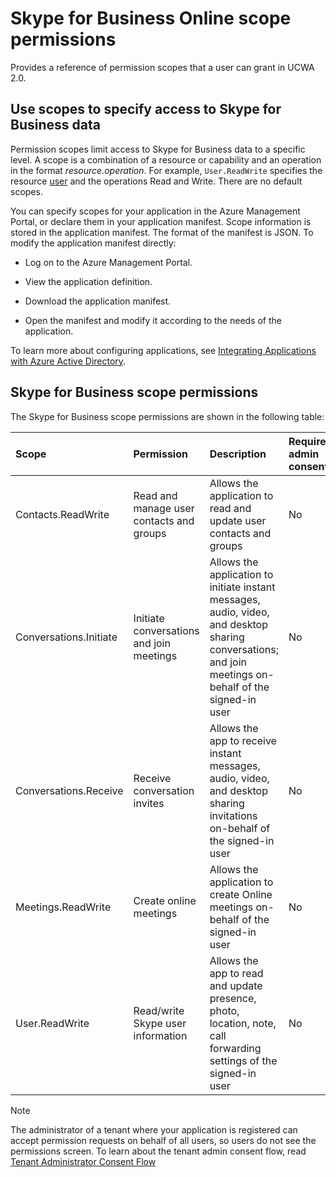 # Skype for Business Online scope permissions
Provides a reference of permission scopes that a user can grant in UCWA 2.0.



## Use scopes to specify access to Skype for Business data

Permission scopes limit access to Skype for Business data to a specific level. A scope is a combination of a resource or capability and an operation in the format _resource.operation_. For example, `User.ReadWrite` specifies the resource [user](user_ref.md) and the operations Read and Write. There are no default scopes.

You can specify scopes for your application in the Azure Management Portal, or declare them in your application manifest. Scope information is stored in the application manifest. The format of the manifest is JSON. To modify the application manifest directly:


- Log on to the Azure Management Portal.
 
- View the application definition.
 
- Download the application manifest.
 
- Open the manifest and modify it according to the needs of the application.
 
To learn more about configuring applications, see [Integrating Applications with Azure Active Directory](https://azure.microsoft.com/documentation/articles/active-directory-integrating-applications/).


## Skype for Business scope permissions

The Skype for Business scope permissions are shown in the following table:



|**Scope**|**Permission**|**Description**|**Requires admin consent**|
|:-----|:-----|:-----|:-----|
|Contacts.ReadWrite|Read and manage user contacts and groups|Allows the application to read and update user contacts and groups|No|
|Conversations.Initiate|Initiate conversations and join meetings|Allows the application to initiate instant messages, audio, video, and desktop sharing conversations; and join meetings on-behalf of the signed-in user|No|
|Conversations.Receive|Receive conversation invites|Allows the app to receive instant messages, audio, video, and desktop sharing invitations on-behalf of the signed-in user|No|
|Meetings.ReadWrite|Create online meetings|Allows the application to create Online meetings on-behalf of the signed-in user|No|
|User.ReadWrite|Read/write Skype user information|Allows the app to read and update presence, photo, location, note, call forwarding settings of the signed-in user|No|

> [!NOTE] 
> The administrator of a tenant where your application is registered can accept permission requests on behalf of all users, so users do not see the permissions screen. To learn about the tenant admin consent flow, read [Tenant Administrator Consent Flow](https://msdn.microsoft.com/skype/websdk/docs/developwebsdkappsforsfbonline#tenant-administrator-consent-flow)
